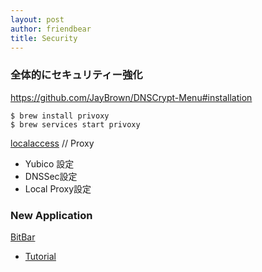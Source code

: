 ```yaml
---
layout: post
author: friendbear
title: Security
---
```


### 全体的にセキュリティー強化

<https://github.com/JayBrown/DNSCrypt-Menu#installation>

```shell
$ brew install privoxy
$ brew services start privoxy
```

[localaccess](http://p.p/) // Proxy

* Yubico 設定
* DNSSec設定
* Local Proxy設定

### New Application
[BitBar](https://github.com/matryer/bitbar)
- [Tutorial](https://computers.tutsplus.com/tutorials/customize-the-menu-bar-with-bitbar--cms-26946)
